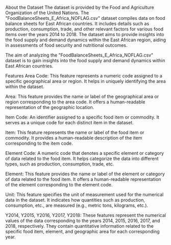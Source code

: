About the Dataset
The dataset is provided by the Food and Agriculture Organization of the United Nations. The "FoodBalanceSheets_E_Africa_NOFLAG.csv" dataset compiles data on food balance sheets for East African countries. It includes details such as production, consumption, trade, and other relevant factors for various food items over the years 2014 to 2018. The dataset aims to provide insights into the food supply and demand dynamics within the East African region, aiding in assessments of food security and nutritional outcomes.

The aim of analyzing the "FoodBalanceSheets_E_Africa_NOFLAG.csv" dataset is to gain insights into the food supply and demand dynamics within East African countries.

Features
Area Code: This feature represents a numeric code assigned to a specific geographical area or region. It helps in uniquely identifying the area within the dataset.

Area: This feature provides the name or label of the geographical area or region corresponding to the area code. It offers a human-readable representation of the geographic location.

Item Code: An identifier assigned to a specific food item or commodity. It serves as a unique code for each distinct item in the dataset.

Item: This feature represents the name or label of the food item or commodity. It provides a human-readable description of the item corresponding to the item code.

Element Code: A numeric code that denotes a specific element or category of data related to the food item. It helps categorize the data into different types, such as production, consumption, trade, etc.

Element: This feature provides the name or label of the element or category of data related to the food item. It offers a human-readable representation of the element corresponding to the element code.

Unit: This feature specifies the unit of measurement used for the numerical data in the dataset. It indicates how quantities such as production, consumption, etc., are measured (e.g., metric tons, kilograms, etc.).

Y2014, Y2015, Y2016, Y2017, Y2018: These features represent the numerical values of the data corresponding to the years 2014, 2015, 2016, 2017, and 2018, respectively. They contain quantitative information related to the specific food item, element, and geographic area for each corresponding year.
